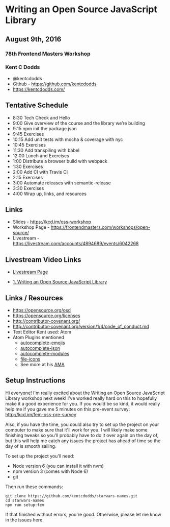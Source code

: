 
# Writing an Open Source JavaScript Library

## August 9th, 2016

### 78th Frontend Masters Workshop

### Kent C Dodds

* @kentcdodds
* Github - https://github.com/kentcdodds
* https://kentcdodds.com/

## Tentative Schedule


* 8:30    Tech Check and Hello
* 9:00    Give overview of the course and the library we’re building
* 9:15    npm init the package.json
* 9:45    Exercises
* 10:15   Add unit tests with mocha & coverage with nyc
* 10:45   Exercises
* 11:30   Add transpiling with babel
* 12:00   Lunch and Exercises
* 1:00    Distribute a browser build with webpack
* 1:30    Exercises
* 2:00    Add CI with Travis CI
* 2:15    Exercises
* 3:00    Automate releases with semantic-release
* 3:30    Exercises
* 4:00    Wrap up, links, and resources 

## Links

* Slides - https://kcd.im/oss-workshop
* Workshop Page - https://frontendmasters.com/workshops/open-source/
* Livestream - https://livestream.com/accounts/4894689/events/6042268


## Livestream Video Links

* [Livestream Page](https://livestream.com/accounts/4894689/events/6042268)



* [1. Writing an Open Source JavaScript Library](https://livestream.com/accounts/4894689/events/6042268/videos/132353234)

## Links / Resources

* https://opensource.org/osd
* https://opensource.org/licenses
* http://contributor-covenant.org/
* http://contributor-covenant.org/version/1/4/code_of_conduct.md
* Text Editor Kent used: Atom
* Atom Plugins mentioned
    * [autocomplete-emojis](https://atom.io/packages/autocomplete-emojis)
    * [autocomplete-json](https://atom.io/packages/autocomplete-json)
    * [autocomplete-modules](https://atom.io/packages/autocomplete-modules)
    * [file-icons](https://atom.io/packages/file-icons)
    * See more at his [AMA](https://github.com/kentcdodds/ama/issues/113)

## Setup Instructions

Hi everyone! I'm really excited about the Writing an Open Source JavaScript Library workshop next week! I've worked really hard on this to hopefully make it a good experience for you. If you would be so kind, it would really help me if you gave me 5 minutes on this pre-event survey: http://kcd.im/fem-oss-pre-survey

Also, if you have the time, you could also try to set up the project on your computer to make sure that it'll work for you. I will likely make some finishing tweaks so you'll probably have to do it over again on the day of, but this will help me catch any issues the project has ahead of time so the day of is smooth sailing.

To set up the project you'll need:

* Node version 6 (you can install it with nvm)
* npm version 3 (comes with Node 6)
* git
 
Then run these commands:
```
git clone https://github.com/kentcdodds/starwars-names.git
cd starwars-names
npm run setup:fem
```

If that finished without errors, you're good. Otherwise, please let me know in the issues here.
